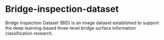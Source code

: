 # Bridge-inspection-dataset
Bridge Inspection Dataset (BID) is an image dataset established to support the deep learning-based three-level bridge surface information classification research. 
